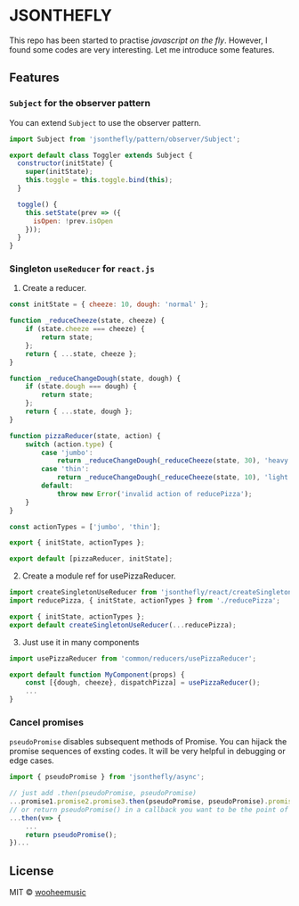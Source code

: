 # JSONTHEFLY
This repo has been started to practise *javascript on the fly*. However, I found some codes are very interesting. Let me introduce some features.

## Features

### `Subject` for the observer pattern
You can extend `Subject` to use the observer pattern.
```js
import Subject from 'jsonthefly/pattern/observer/Subject';

export default class Toggler extends Subject {
  constructor(initState) {
    super(initState);
    this.toggle = this.toggle.bind(this);
  }

  toggle() {
    this.setState(prev => ({
      isOpen: !prev.isOpen
    }));
  }
}
```
### Singleton `useReducer` for `react.js`
1. Create a reducer.
```jsx
const initState = { cheeze: 10, dough: 'normal' };

function _reduceCheeze(state, cheeze) {
    if (state.cheeze === cheeze) {
        return state;
    };
    return { ...state, cheeze };
}

function _reduceChangeDough(state, dough) {
    if (state.dough === dough) {
        return state;
    };
    return { ...state, dough };
}

function pizzaReducer(state, action) {
    switch (action.type) {
        case 'jumbo':
            return _reduceChangeDough(_reduceCheeze(state, 30), 'heavy');
        case 'thin':
            return _reduceChangeDough(_reduceCheeze(state, 10), 'light');
        default:
            throw new Error('invalid action of reducePizza');
    }
}

const actionTypes = ['jumbo', 'thin'];

export { initState, actionTypes };

export default [pizzaReducer, initState];
```
2. Create a module ref for usePizzaReducer.
```jsx
import createSingletonUseReducer from 'jsonthefly/react/createSingletonUseReducer';
import reducePizza, { initState, actionTypes } from './reducePizza';

export { initState, actionTypes };
export default createSingletonUseReducer(...reducePizza);
```
3. Just use it in many components
```jsx
import usePizzaReducer from 'common/reducers/usePizzaReducer';

export default function MyComponent(props) {
    const [{dough, cheeze}, dispatchPizza] = usePizzaReducer();
    ...
}
```

### Cancel promises
`pseudoPromise` disables subsequent methods of Promise. You can hijack the promise sequences of exsting codes. It will be very helpful in debugging or edge cases.
```js
import { pseudoPromise } from 'jsonthefly/async';

// just add .then(pseudoPromise, pseudoPromise)
...promise1.promise2.promise3.then(pseudoPromise, pseudoPromise).promise4.promise5.promise6...
// or return pseudoPromise() in a callback you want to be the point of cascading.
...then(v=> {
    ...
    return pseudoPromise();
})...

```

## License

MIT © [wooheemusic](https://github.com/wooheemusic)
